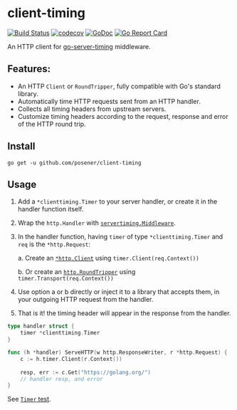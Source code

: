 # client-timing

[![Build Status](https://travis-ci.org/posener/client-timing.svg?branch=master)](https://travis-ci.org/posener/client-timing)
[![codecov](https://codecov.io/gh/posener/client-timing/branch/master/graph/badge.svg)](https://codecov.io/gh/posener/client-timing)
[![GoDoc](https://godoc.org/github.com/posener/client-timing?status.svg)](http://godoc.org/github.com/posener/client-timing)
[![Go Report Card](https://goreportcard.com/badge/github.com/posener/client-timing)](https://goreportcard.com/report/github.com/posener/client-timing)

An HTTP client for [go-server-timing](https://github.com/mitchellh/go-server-timing) middleware.

## Features:

* An HTTP `Client` or `RoundTripper`, fully compatible with Go's standard library.
* Automatically time HTTP requests sent from an HTTP handler.
* Collects all timing headers from upstream servers.
* Customize timing headers according to the request, response and error of the HTTP round trip.

## Install

`go get -u github.com/posener/client-timing`

## Usage

1. Add a `*clienttiming.Timer` to your server handler, or create it in the handler function itself.
2. Wrap the `http.Handler` with [`servertiming.Middleware`](https://godoc.org/github.com/mitchellh/go-server-timing#Middleware).
2. In the handler function, having `timer` of type `*clienttiming.Timer` and `req` is the `*http.Request`:

    a. Create an [`*http.Client`](https://godoc.org/net/http#Client) using `timer.Client(req.Context())`
    
    b. Or create an [`http.RoundTripper`](https://godoc.org/net/http#RoundTripper) using `timer.Transport(req.Context())`
    
3. Use option a or b directly or inject it to a library that accepts them, in your outgoing HTTP request
   from the handler.
4. That is it! the timing header will appear in the response from the handler.

```go
type handler struct {
	timer *clienttiming.Timer
}

func (h *handler) ServeHTTP(w http.ResponseWriter, r *http.Request) {
	c := h.timer.Client(r.Context())
	
	resp, err := c.Get("https://golang.org/")
	// handler resp, and error
}
```

See [`Timer` test](./timer_test.go).
